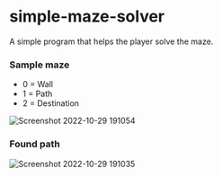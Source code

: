 # simple-maze-solver
A simple program that helps the player solve the maze.

### Sample maze
* 0 = Wall
* 1 = Path
* 2 = Destination

![Screenshot 2022-10-29 191054](https://user-images.githubusercontent.com/65966844/198828334-e7271839-63e9-421e-80d8-d6b704f3a9c1.jpg)

### Found path

![Screenshot 2022-10-29 191035](https://user-images.githubusercontent.com/65966844/198828359-2992f3e9-5cf8-4d33-bd79-7b220ae53725.jpg)
